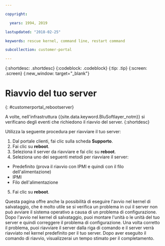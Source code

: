 ```yaml
---

copyright:

  years: 1994, 2019

lastupdated: "2018-02-25"

keywords: rescue kernel, command line, restart command

subcollection: customer-portal 

---
```


{:shortdesc: .shortdesc}
{:codeblock: .codeblock}
{:tip: .tip}
{:screen: .screen}
{:new_window: target="_blank"}

# Riavvio del tuo server
{: #customerportal_rebootserver}

A volte, nell'infrastruttura {{site.data.keyword.BluSoftlayer_notm}} si verificano degli eventi che richiedono il riavvio del server.
{:shortdesc}

Utilizza la seguente procedura per riavviare il tuo server:
1. Dal portale clienti, fai clic sulla scheda **Supporto**.
2. Fai clic su **reboot**.
3. Seleziona il server da riavviare e fai clic su **reboot**.
4. Seleziona uno dei seguenti metodi per riavviare il server:
  * Predefinito (prova il riavvio con IPMI e quindi con il filo dell'alimentazione)
  * IPMI
  * Filo dell'alimentazione
5. Fai clic su **reboot**.

Questa pagina offre anche la possibilità di eseguire l'avvio nel kernel di salvataggio, che è molto utile se si verifica un problema in cui il server non può avviare il sistema operativo a causa di un problema di configurazione. Dopo l'avvio nel kernel di salvataggio, puoi montare l'unità o le unità del tuo server e quindi correggere il problema di configurazione. Una volta corretto il problema, puoi riavviare il server dalla riga di comando e il server verrà riavviato nel kernel predefinito per il tuo server. Dopo aver eseguito il comando di riavvio, visualizzerai un tempo stimato per il completamento.
